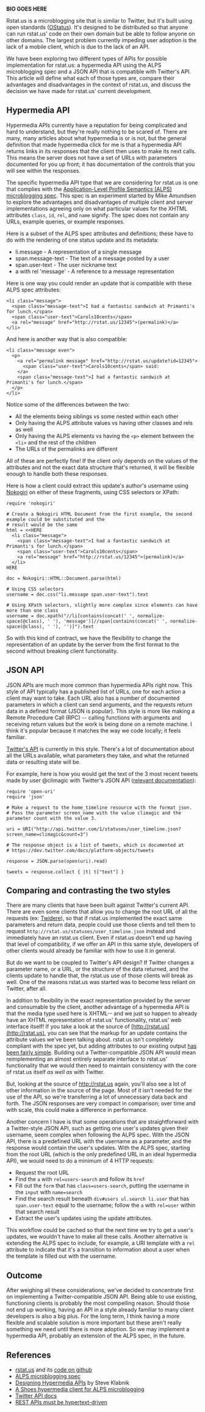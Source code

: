 **BIO GOES HERE**

Rstat.us is a microblogging site that is similar to Twitter, but it's built using
open standards ([OStatus](http://ostatus.org/)). It's designed to be distributed so 
that anyone can run rstat.us' code on their own domain but be able to follow anyone 
on other domains. The largest problem currently impeding user adoption is the lack 
of a mobile client, which is due to the lack of an API.

We have been exploring two different types of APIs for possible implementation for
rstat.us: a hypermedia API using the ALPS microblogging spec and a JSON API that is
compatible with Twitter's API. This article will define what each of those types are,
compare their advantages and disadvantages in the context of rstat.us, and discuss
the decision we have made for rstat.us' current development.

Hypermedia API
--------------

Hypermedia APIs currently have a reputation for being complicated and hard to understand, but they're really nothing to be scared of. There are many, many articles about what hypermedia is or is not, but the general definition that made hypermedia click for me is that a hypermedia API returns links in its responses that the client then uses to make its next calls. This means the server does not have a set of URLs with parameters documented for you up front; it has documentation of the controls that you will see within the responses.

The specific hypermedia API type that we are considering for rstat.us is one that complies with the [Application-Level Profile Semantics (ALPS) microblogging spec](http://amundsen.com/hypermedia/profiles/). This spec is an experiment started by Mike Amundsen to explore the advantages and disadvantages of multiple client and server implementations agreeing only on what particular values for the XHTML attributes `class`, `id`, `rel`, and `name` signify. The spec does not contain any URLs, example queries, or example responses.

Here is a subset of the ALPS spec attributes and definitions; these have to do with the rendering of one status update and its metadata:

  - li.message - A representation of a single message
  - span.message-text - The text of a message posted by a user
  - span.user-text - The user nickname text
  - a with rel 'message' - A reference to a message representation

Here is one way you could render an update that is compatible with these ALPS spec attributes:

    <li class="message">
      <span class="message-text">I had a fantastic sandwich at Primanti's for lunch.</span>
      <span class="user-text">Carols10cents</span>
      <a rel="message" href="http://rstat.us/12345">(permalink)</a>
    </li>

And here is another way that is also compatible:

    <li class="message even">
      <p>
        <a rel="permalink message" href="http://rstat.us/update?id=12345">
          <span class="user-text">Carols10cents</span> said:
        </a>
        <span class="message-text">I had a fantastic sandwich at Primanti's for lunch.</span>
      </p>
    </li>

Notice some of the differences between the two:
  - All the elements being siblings vs some nested within each other
  - Only having the ALPS attribute values vs having other classes and rels as well
  - Only having the ALPS elements vs having the `<p>` element between the `<li>` and the rest of the children
  - The URLs of the permalinks are different

All of these are perfectly fine! If the client only depends on the values of the attributes and not the exact data structure that's returned, it will be flexible enough to handle both these responses.

Here is how a client could extract this update's author's username using [Nokogiri](http://nokogiri.org) on either of these fragments, using CSS selectors or XPath:

    require 'nokogiri'

    # Create a Nokogiri HTML Document from the first example, the second example could be substituted and the
    # result would be the same
    html = <<HERE
      <li class="message">
        <span class="message-text">I had a fantastic sandwich at Primanti's for lunch.</span>
        <span class="user-text">Carols10cents</span>
        <a rel="message" href="http://rstat.us/12345">(permalink)</a>
      </li>
    HERE

    doc = Nokogiri::HTML::Document.parse(html)

    # Using CSS selectors
    username = doc.css("li.message span.user-text").text 

    # Using XPath selectors, slightly more complex since elements can have more than one class
    username = doc.xpath("//li[contains(concat(' ', normalize-space(@class), ' '), 'message')]//span[contains(concat(' ', normalize-space(@class), ' '), '')]").text 

So with this kind of contract, we have the flexibility to change the representation of an update by the server from the first format to the second without breaking client functionality.

JSON API
--------

JSON APIs are much more common than hypermedia APIs right now. This style of API typically has a published list of URLs, one for each action a client may want to take. Each URL also has a number of documented parameters in which a client can send arguments, and the requests return data in a defined format (JSON is popular). This style is more like making a Remote Procedure Call (RPC) -- calling functions with arguments and receiving return values but the work is being done on a remote machine. I think it's popular because it matches the way we code locally; it feels familiar.

[Twitter's API](https://dev.twitter.com/docs/api) is currently in this style. There's a lot of documentation about all the URLs available, what parameters they take, and what the returned data or resulting state will be.

For example, here is how you would get the text of the 3 most recent tweets made by user @climagic with Twitter's JSON API ([relevant documentation](https://dev.twitter.com/docs/api/1/get/statuses/home_timeline)):

    require 'open-uri'
    require 'json'

    # Make a request to the home_timeline resource with the format json.
    # Pass the parameter screen_name with the value climagic and the parameter count with the value 3.

    uri = URI("http://api.twitter.com/1/statuses/user_timeline.json?screen_name=climagic&count=3")

    # The response object is a list of tweets, which is documented at
    # https://dev.twitter.com/docs/platform-objects/tweets

    response = JSON.parse(open(uri).read)

    tweets = response.collect { |t| t["text"] }


Comparing and contrasting the two styles
----------------------------------------

There are many clients that have been built against Twitter's current API. There are even some clients that allow you to change the root URL of all the requests (ex: [Twidere](https://play.google.com/store/apps/details?id=org.mariotaku.twidere)), so that if rstat.us implemented the exact same parameters and return data, people could use those clients and tell them to request `http://rstat.us/statuses/user_timeline.json` instead and immediately have an rstat.us client. Even if rstat.us doesn't end up having that level of compatibility, if we offer an API in this same style, developers of other clients would already be familiar with how to use it in general.

But do we want to be coupled to Twitter's API design? If Twitter changes a parameter name, or a URL, or the structure of the data returned, and the clients update to handle that, the rstat.us use of those clients will break as well. One of the reasons rstat.us was started was to become less reliant on Twitter, after all.

In addition to flexibility in the exact representation provided by the server and consumable by the client, another advantage of a hypermedia API is that the media type used here is XHTML-- and we just so happen to already have an XHTML representation of rstat.us' functionality, rstat.us' web interface itself! If you take a look at the source of [http://rstat.us](http://rstat.us), you can see that the markup for an update contains the attribute values we've been talking about. rstat.us isn't completely compliant with the spec yet, but adding attributes to our existing output [has been fairly simple](https://github.com/hotsh/rstat.us/commit/4e234556c73426dc16526883661b3feb1e2f7d9f). Building out a Twitter-compatible JSON API would mean reimplementing an almost entirely separate interface to rstat.us' functionality that we would then need to maintain consistency with the core of rstat.us itself _as well as_ with Twitter.

But, looking at the source of http://rstat.us again, you'll also see a lot of other information in the source of the page. Most of it isn't needed for the use of the API, so we're transferring a lot of unnecessary data back and forth. The JSON responses are very compact in comparison; over time and with scale, this could make a difference in performance.

Another concern I have is that some operations that are straightforward with a Twitter-style JSON API, such as getting one user's updates given their username, seem complex when following the ALPS spec. With the JSON API, there is a predefined URL with the username as a parameter, and the response would contain the user's updates. With the ALPS spec, starting from the root URL (which is the only predefined URL in an ideal hypermedia API), we would need to do a minimum of 4 HTTP requests:

  - Request the root URL
  - Find the `a` with `rel=users-search` and follow its `href`
  - Fill out the `form` that has `class=users-search`, putting the username in the `input` with `name=search`
  - Find the search result beneath `div#users ul.search li.user` that has `span.user-text` equal to the username; follow the `a` with `rel=user` within that search result
  - Extract the user's updates using the update attributes.

This workflow could be cached so that the next time we try to get a user's updates, we wouldn't have to make all these calls. Another alternative is extending the ALPS spec to include, for example, a URI template with a `rel` attribute to indicate that it's a transition to information about a user when the template is filled out with the username.


Outcome
-------

After weighing all these considerations, we've decided to concentrate first on implementing a Twitter-compatible JSON API. Being able to use existing, functioning clients is probably the most compelling reason. Should those not end up working, having an API in a style already familiar to many client developers is also a big plus. For the long term, I think having a more flexible and scalable solution is more important but these aren't really something we need until there is more adoption. So we may implement a hypermedia API, probably an extension of the ALPS spec, in the future.

References
----------

  - [rstat.us](http://rstat.us) and its [code on github](https://github.com/hotsh/rstat.us)
  - [ALPS microblogging spec](http://amundsen.com/hypermedia/profiles/)
  - [Designing Hypermedia APIs](http://designinghypermediaapis.com) by Steve Klabnik
  - [A Shoes hypermedia client for ALPS microblogging](https://gist.github.com/2187514)
  - [Twitter API docs](https://dev.twitter.com/docs/api)
  - [REST APIs must be hypertext-driven](http://roy.gbiv.com/untangled/2008/rest-apis-must-be-hypertext-driven)

